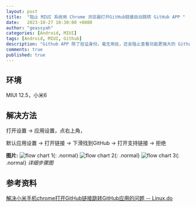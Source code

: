 ```yaml
---
layout: post
title:  "阻止 MIUI 系统用 Chrome 浏览器打开GitHub链接自动跳转 GitHub APP "
date:   2023-10-27 10:30:00 +0800
author: "geassyah"
categories: [Android, MIUI]
tags: [Android, MIUI, Github]
description: "Github APP 除了验证身份，毫无用处，还会阻止查看功能更强大的 Github 网页页面，必须解决这个问题"
comments: true
published: true
---
```


## 环境

MIUI 12.5，小米6

## 解决方法

打开设置 -> 应用设置，点右上角， 

默认应用设置 -> 打开链接 -> 下滑找到GitHub -> 打开支持链接 -> 拒绝 

**图片:**
![flow chart 1](https://github.com/geassyah/geassyah.github.io/blob/main/img/步骤图1.png){: .normal}
![flow chart 2](https://github.com/geassyah/geassyah.github.io/blob/main/img/步骤图2.png){: .normal}
![flow chart 3](https://github.com/geassyah/geassyah.github.io/blob/main/img/步骤图3.png){: .normal}
*详细步骤图*

## 参考资料

[解决小米手机chrome打开GitHub链接跳转GitHub应用的问题 -- Linux.do](https://linux.do/t/topic/473297)


